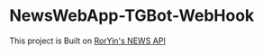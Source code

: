 # NewsWebApp-TGBot-WebHook

This project is Built on [RorYin's NEWS API](https://github.com/RorYin/News-API)
